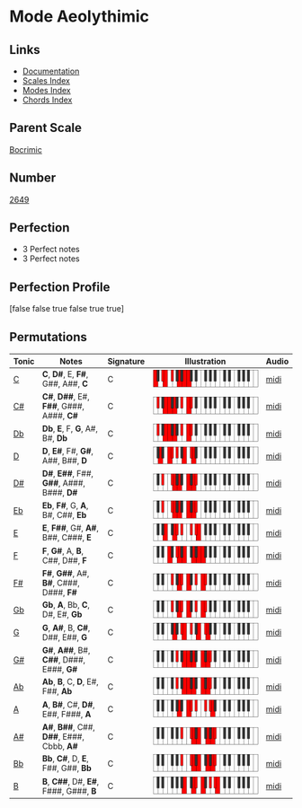 # Mode Aeolythimic

## Links

- [Documentation](index.md)
- [Scales Index](Scales.md)
- [Modes Index](Modes.md)
- [Chords Index](Chords.md)

## Parent Scale

[Bocrimic](ScaleBocrimic.md)

## Number

[2649](https://ianring.com/musictheory/scales/2649)

## Perfection

- 3 Perfect notes
- 3 Perfect notes

## Perfection Profile

[false false true false true true]

## Permutations

| Tonic | Notes | Signature | Illustration | Audio |
|-------|-------|-----------|--------------|-------|
| [C](ModeCNaturalAeolythimic.md) | **C**, **D#**, E, **F#**, G##, A##, **C** | C | ![CNaturalAeolythimic](ModeCNaturalAeolythimic.png) | [midi](https://github.com/edipermadi/music/blob/main/docs/ModeCNaturalAeolythimic.mid?raw=true) |
| [C#](ModeCSharpAeolythimic.md) | **C#**, **D##**, E#, **F##**, G###, A###, **C#** | C | ![CSharpAeolythimic](ModeCSharpAeolythimic.png) | [midi](https://github.com/edipermadi/music/blob/main/docs/ModeCSharpAeolythimic.mid?raw=true) |
| [Db](ModeDFlatAeolythimic.md) | **Db**, **E**, F, **G**, A#, B#, **Db** | C | ![DFlatAeolythimic](ModeDFlatAeolythimic.png) | [midi](https://github.com/edipermadi/music/blob/main/docs/ModeDFlatAeolythimic.mid?raw=true) |
| [D](ModeDNaturalAeolythimic.md) | **D**, **E#**, F#, **G#**, A##, B##, **D** | C | ![DNaturalAeolythimic](ModeDNaturalAeolythimic.png) | [midi](https://github.com/edipermadi/music/blob/main/docs/ModeDNaturalAeolythimic.mid?raw=true) |
| [D#](ModeDSharpAeolythimic.md) | **D#**, **E##**, F##, **G##**, A###, B###, **D#** | C | ![DSharpAeolythimic](ModeDSharpAeolythimic.png) | [midi](https://github.com/edipermadi/music/blob/main/docs/ModeDSharpAeolythimic.mid?raw=true) |
| [Eb](ModeEFlatAeolythimic.md) | **Eb**, **F#**, G, **A**, B#, C##, **Eb** | C | ![EFlatAeolythimic](ModeEFlatAeolythimic.png) | [midi](https://github.com/edipermadi/music/blob/main/docs/ModeEFlatAeolythimic.mid?raw=true) |
| [E](ModeENaturalAeolythimic.md) | **E**, **F##**, G#, **A#**, B##, C###, **E** | C | ![ENaturalAeolythimic](ModeENaturalAeolythimic.png) | [midi](https://github.com/edipermadi/music/blob/main/docs/ModeENaturalAeolythimic.mid?raw=true) |
| [F](ModeFNaturalAeolythimic.md) | **F**, **G#**, A, **B**, C##, D##, **F** | C | ![FNaturalAeolythimic](ModeFNaturalAeolythimic.png) | [midi](https://github.com/edipermadi/music/blob/main/docs/ModeFNaturalAeolythimic.mid?raw=true) |
| [F#](ModeFSharpAeolythimic.md) | **F#**, **G##**, A#, **B#**, C###, D###, **F#** | C | ![FSharpAeolythimic](ModeFSharpAeolythimic.png) | [midi](https://github.com/edipermadi/music/blob/main/docs/ModeFSharpAeolythimic.mid?raw=true) |
| [Gb](ModeGFlatAeolythimic.md) | **Gb**, **A**, Bb, **C**, D#, E#, **Gb** | C | ![GFlatAeolythimic](ModeGFlatAeolythimic.png) | [midi](https://github.com/edipermadi/music/blob/main/docs/ModeGFlatAeolythimic.mid?raw=true) |
| [G](ModeGNaturalAeolythimic.md) | **G**, **A#**, B, **C#**, D##, E##, **G** | C | ![GNaturalAeolythimic](ModeGNaturalAeolythimic.png) | [midi](https://github.com/edipermadi/music/blob/main/docs/ModeGNaturalAeolythimic.mid?raw=true) |
| [G#](ModeGSharpAeolythimic.md) | **G#**, **A##**, B#, **C##**, D###, E###, **G#** | C | ![GSharpAeolythimic](ModeGSharpAeolythimic.png) | [midi](https://github.com/edipermadi/music/blob/main/docs/ModeGSharpAeolythimic.mid?raw=true) |
| [Ab](ModeAFlatAeolythimic.md) | **Ab**, **B**, C, **D**, E#, F##, **Ab** | C | ![AFlatAeolythimic](ModeAFlatAeolythimic.png) | [midi](https://github.com/edipermadi/music/blob/main/docs/ModeAFlatAeolythimic.mid?raw=true) |
| [A](ModeANaturalAeolythimic.md) | **A**, **B#**, C#, **D#**, E##, F###, **A** | C | ![ANaturalAeolythimic](ModeANaturalAeolythimic.png) | [midi](https://github.com/edipermadi/music/blob/main/docs/ModeANaturalAeolythimic.mid?raw=true) |
| [A#](ModeASharpAeolythimic.md) | **A#**, **B##**, C##, **D##**, E###, Cbbb, **A#** | C | ![ASharpAeolythimic](ModeASharpAeolythimic.png) | [midi](https://github.com/edipermadi/music/blob/main/docs/ModeASharpAeolythimic.mid?raw=true) |
| [Bb](ModeBFlatAeolythimic.md) | **Bb**, **C#**, D, **E**, F##, G##, **Bb** | C | ![BFlatAeolythimic](ModeBFlatAeolythimic.png) | [midi](https://github.com/edipermadi/music/blob/main/docs/ModeBFlatAeolythimic.mid?raw=true) |
| [B](ModeBNaturalAeolythimic.md) | **B**, **C##**, D#, **E#**, F###, G###, **B** | C | ![BNaturalAeolythimic](ModeBNaturalAeolythimic.png) | [midi](https://github.com/edipermadi/music/blob/main/docs/ModeBNaturalAeolythimic.mid?raw=true) |
